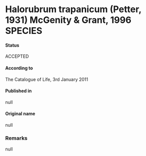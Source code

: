 # Halorubrum trapanicum (Petter, 1931) McGenity & Grant, 1996 SPECIES

#### Status
ACCEPTED

#### According to
The Catalogue of Life, 3rd January 2011

#### Published in
null

#### Original name
null

### Remarks
null
